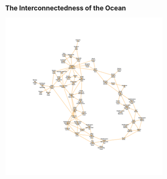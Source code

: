 ## The Interconnectedness of the Ocean
![](Network_of_Oceanic_Regions_files/figure-markdown_github/unnamed-chunk-6-1.png)
